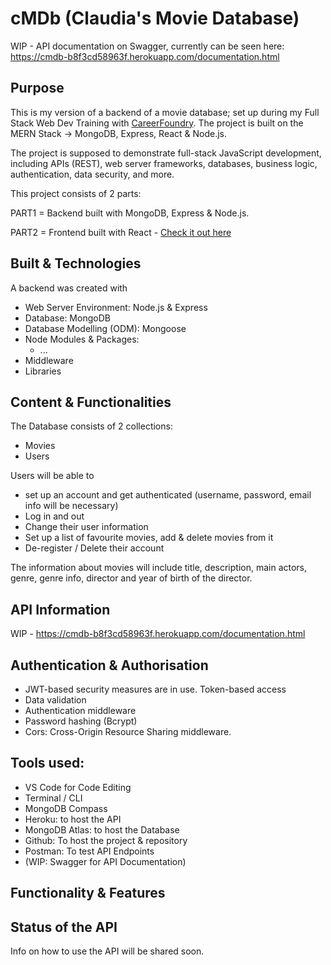 # cMDb (Claudia's Movie Database)

WIP - API documentation on Swagger, currently can be seen here: 
https://cmdb-b8f3cd58963f.herokuapp.com/documentation.html

## Purpose

This is my version of a backend of a movie database; set up during my Full Stack Web Dev Training with [CareerFoundry](https://careerfoundry.com/en/courses/become-a-web-developer/). 
The project is built on the MERN Stack -> MongoDB, Express, React & Node.js.

The project is supposed to demonstrate full-stack JavaScript development, including APIs (REST), web server
frameworks, databases, business logic, authentication, data security, and more.

This project consists of 2 parts:

PART1 = Backend built with MongoDB, Express & Node.js.

PART2 = Frontend built with React - [Check it out here](https://github.com/koernerclaudia/CMDB-Live)

## Built & Technologies

A backend was created with
- Web Server Environment: Node.js & Express
- Database: MongoDB
- Database Modelling (ODM): Mongoose
- Node Modules & Packages:
    - ...
- Middleware
- Libraries

## Content & Functionalities

The Database consists of 2 collections:
- Movies
- Users

Users will be able to
- set up an account and get authenticated (username, password, email info will be necessary)
- Log in and out
- Change their user information
- Set up a list of favourite movies, add & delete movies from it
- De-register / Delete their account

The information about movies will include title, description, main actors, genre, genre info, director and year of birth of the director.

## API Information

WIP - https://cmdb-b8f3cd58963f.herokuapp.com/documentation.html

## Authentication & Authorisation
- JWT-based security measures are in use. Token-based access
- Data validation
- Authentication middleware
- Password hashing (Bcrypt)
- Cors: Cross-Origin Resource Sharing middleware.

## Tools used:

- VS Code for Code Editing
- Terminal / CLI
- MongoDB Compass
- Heroku: to host the API
- MongoDB Atlas: to host the Database
- Github: To host the project & repository
- Postman: To test API Endpoints
- (WIP: Swagger for API Documentation)

## Functionality & Features

## Status of the API

Info on how to use the API will be shared soon.
